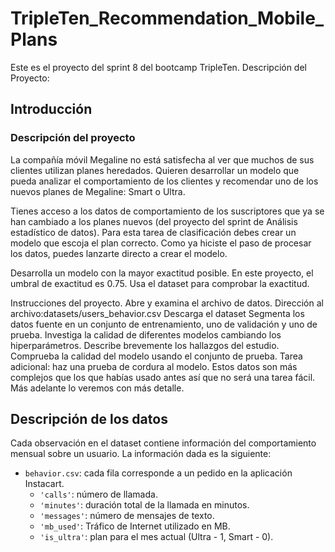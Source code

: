 # TripleTen_Recommendation_Mobile_Plans

Este es el proyecto del sprint 8 del bootcamp TripleTen.
Descripción del Proyecto:
## Introducción 
### Descripción del proyecto
La compañía móvil Megaline no está satisfecha al ver que muchos de sus clientes utilizan planes heredados. Quieren desarrollar un modelo que pueda analizar el comportamiento de los clientes y recomendar uno de los nuevos planes de Megaline: Smart o Ultra.

Tienes acceso a los datos de comportamiento de los suscriptores que ya se han cambiado a los planes nuevos (del proyecto del sprint de Análisis estadístico de datos). Para esta tarea de clasificación debes crear un modelo que escoja el plan correcto. Como ya hiciste el paso de procesar los datos, puedes lanzarte directo a crear el modelo.

Desarrolla un modelo con la mayor exactitud posible. En este proyecto, el umbral de exactitud es 0.75. Usa el dataset para comprobar la exactitud.

Instrucciones del proyecto.
Abre y examina el archivo de datos. Dirección al archivo:datasets/users_behavior.csv Descarga el dataset
Segmenta los datos fuente en un conjunto de entrenamiento, uno de validación y uno de prueba.
Investiga la calidad de diferentes modelos cambiando los hiperparámetros. Describe brevemente los hallazgos del estudio.
Comprueba la calidad del modelo usando el conjunto de prueba.
Tarea adicional: haz una prueba de cordura al modelo. Estos datos son más complejos que los que habías usado antes así que no será una tarea fácil. Más adelante lo veremos con más detalle.

## Descripción de los datos
Cada observación en el dataset contiene información del comportamiento mensual sobre un usuario. La información dada es la siguiente:

- `behavior.csv`: cada fila corresponde a un pedido en la aplicación Instacart.
    - `'сalls'`: número de llamada.
    - `'minutes'`: duración total de la llamada en minutos.
    - `'messages'`: número de mensajes de texto.
    - `'mb_used'`: Tráfico de Internet utilizado en MB.
    - `'is_ultra'`: plan para el mes actual (Ultra - 1, Smart - 0).
